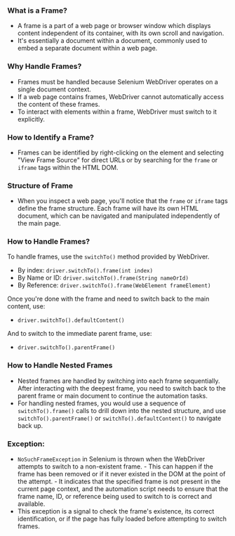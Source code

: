 ### What is a Frame?
 - A frame is a part of a web page or browser window which displays content independent of its container, with its own scroll and navigation. 
 - It's essentially a document within a document, commonly used to embed a separate document within a web page.

### Why Handle Frames?
 - Frames must be handled because Selenium WebDriver operates on a single document context. 
 - If a web page contains frames, WebDriver cannot automatically access the content of these frames.
 - To interact with elements within a frame, WebDriver must switch to it explicitly.

### How to Identify a Frame?
 - Frames can be identified by right-clicking on the element and selecting "View Frame Source" for direct URLs or by searching for the `frame` or `iframe` tags within the HTML DOM.

### Structure of Frame
 - When you inspect a web page, you'll notice that the `frame` or `iframe` tags define the frame structure. Each frame will have its own HTML document, which can be navigated and manipulated independently of the main page.

### How to Handle Frames?
To handle frames, use the `switchTo()` method provided by WebDriver. 
- By index: `driver.switchTo().frame(int index)`
- By Name or ID: `driver.switchTo().frame(String nameOrId)`
- By Reference: `driver.switchTo().frame(WebElement frameElement)`

Once you're done with the frame and need to switch back to the main content, use:
- `driver.switchTo().defaultContent()`

And to switch to the immediate parent frame, use:
- `driver.switchTo().parentFrame()`

### How to Handle Nested Frames
- Nested frames are handled by switching into each frame sequentially. After interacting with the deepest frame, you need to switch back to the parent frame or main document to continue the automation tasks.
- For handling nested frames, you would use a sequence of `switchTo().frame()` calls to drill down into the nested structure, and use `switchTo().parentFrame()` or `switchTo().defaultContent()` to navigate back up.

### Exception:
 - `NoSuchFrameException` in Selenium is thrown when the WebDriver attempts to switch to a non-existent frame. - This can happen if the frame has been removed or if it never existed in the DOM at the point of the attempt. - It indicates that the specified frame is not present in the current page context, and the automation script needs to ensure that the frame name, ID, or reference being used to switch to is correct and available. 
 - This exception is a signal to check the frame's existence, its correct identification, or if the page has fully loaded before attempting to switch frames.

